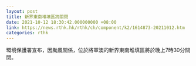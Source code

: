 ```yaml
---
layout: post
title: 新界東南堆填區將關閉
date: 2021-10-12 18:30:42.000000000 +08:00
link: https://news.rthk.hk/rthk/ch/component/k2/1614873-20211012.htm
categories: rthk
---
```


環境保護署宣布，因颱風關係，位於將軍澳的新界東南堆填區將於晚上7時30分關閉。
